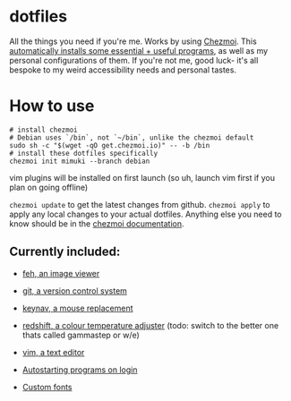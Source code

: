 # dotfiles
All the things you need if you're me. Works by using [Chezmoi](https://github.com/twpayne/chezmoi). This [automatically installs some essential + useful programs](https://github.com/mimuki/dotfiles/blob/main/run_onchange_install-packages.sh), as well as my personal configurations of them. If you're not me, good luck- it's all bespoke to my weird accessibility needs and personal tastes.

# How to use
```
# install chezmoi
# Debian uses `/bin`, not `~/bin`, unlike the chezmoi default
sudo sh -c "$(wget -qO get.chezmoi.io)" -- -b /bin
# install these dotfiles specifically
chezmoi init mimuki --branch debian
```
vim plugins will be installed on first launch (so uh, launch vim first if you plan on going offline)

`chezmoi update` to get the latest changes from github. `chezmoi apply` to apply any local changes to your actual dotfiles. Anything else you need to know should be in the [chezmoi documentation](https://www.chezmoi.io/quick-start/#next-steps).

## Currently included:
- [feh, an image viewer](https://github.com/derf/feh)
- [git, a version control system](https://github.com/git/git)
- [keynav, a mouse replacement](https://github.com/jordansissel/keynav)
- [redshift, a colour temperature adjuster](https://github.com/jonls/redshift) (todo: switch to the better one thats called gammastep or w/e)
- [vim, a text editor](https://github.com/vim/vim)

- [Autostarting programs on login](https://github.com/mimuki/dotfiles/blob/main/dot_xprofile.tmpl)
- [Custom fonts](https://github.com/mimuki/dotfiles/tree/main/dot_local/share/fonts)
